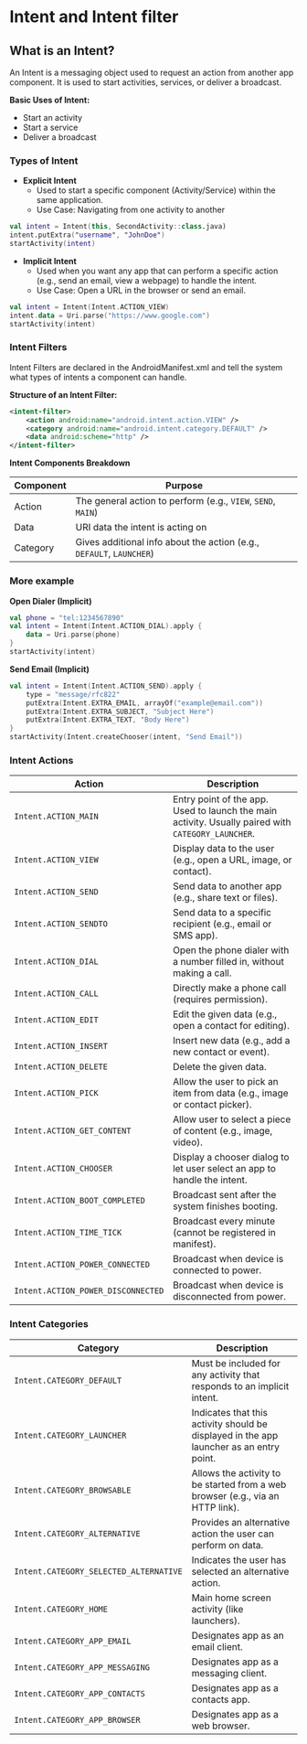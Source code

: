 # Intent and Intent filter


## What is an Intent?

An Intent is a messaging object used to request an action from another app component. It is used to start activities, services, or deliver a broadcast.

**Basic Uses of Intent:**
- Start an activity 
- Start a service 
- Deliver a broadcast

### Types of Intent
- **Explicit Intent**
  - Used to start a specific component (Activity/Service) within the same application. 
  - Use Case: Navigating from one activity to another
  
```kotlin
val intent = Intent(this, SecondActivity::class.java)
intent.putExtra("username", "JohnDoe")
startActivity(intent)
```

- **Implicit Intent**
  - Used when you want any app that can perform a specific action (e.g., send an email, view a webpage) to handle the intent. 
  - Use Case: Open a URL in the browser or send an email.
```kotlin
val intent = Intent(Intent.ACTION_VIEW)
intent.data = Uri.parse("https://www.google.com")
startActivity(intent)
```

###  Intent Filters

Intent Filters are declared in the AndroidManifest.xml and tell the system what types of intents a component can handle.

**Structure of an Intent Filter:**

```xml
<intent-filter>
    <action android:name="android.intent.action.VIEW" />
    <category android:name="android.intent.category.DEFAULT" />
    <data android:scheme="http" />
</intent-filter>
```

**Intent Components Breakdown**

| Component | Purpose                                                              |
|-----------|----------------------------------------------------------------------|
| Action    | The general action to perform (e.g., `VIEW`, `SEND`, `MAIN`)         |
| Data      | URI data the intent is acting on                                     |
| Category  | Gives additional info about the action (e.g., `DEFAULT`, `LAUNCHER`) |




### More example

**Open Dialer (Implicit)**
```kotlin
val phone = "tel:1234567890"
val intent = Intent(Intent.ACTION_DIAL).apply {
    data = Uri.parse(phone)
}
startActivity(intent)

```

**Send Email (Implicit)**

```kotlin
val intent = Intent(Intent.ACTION_SEND).apply {
    type = "message/rfc822"
    putExtra(Intent.EXTRA_EMAIL, arrayOf("example@email.com"))
    putExtra(Intent.EXTRA_SUBJECT, "Subject Here")
    putExtra(Intent.EXTRA_TEXT, "Body Here")
}
startActivity(Intent.createChooser(intent, "Send Email"))

```


### Intent Actions

| Action                             | Description                                                                                        |
|------------------------------------|----------------------------------------------------------------------------------------------------|
| `Intent.ACTION_MAIN`               | Entry point of the app. Used to launch the main activity. Usually paired with `CATEGORY_LAUNCHER`. |
| `Intent.ACTION_VIEW`               | Display data to the user (e.g., open a URL, image, or contact).                                    |
| `Intent.ACTION_SEND`               | Send data to another app (e.g., share text or files).                                              |
| `Intent.ACTION_SENDTO`             | Send data to a specific recipient (e.g., email or SMS app).                                        |
| `Intent.ACTION_DIAL`               | Open the phone dialer with a number filled in, without making a call.                              |
| `Intent.ACTION_CALL`               | Directly make a phone call (requires permission).                                                  |
| `Intent.ACTION_EDIT`               | Edit the given data (e.g., open a contact for editing).                                            |
| `Intent.ACTION_INSERT`             | Insert new data (e.g., add a new contact or event).                                                |
| `Intent.ACTION_DELETE`             | Delete the given data.                                                                             |
| `Intent.ACTION_PICK`               | Allow the user to pick an item from data (e.g., image or contact picker).                          |
| `Intent.ACTION_GET_CONTENT`        | Allow user to select a piece of content (e.g., image, video).                                      |
| `Intent.ACTION_CHOOSER`            | Display a chooser dialog to let user select an app to handle the intent.                           |
| `Intent.ACTION_BOOT_COMPLETED`     | Broadcast sent after the system finishes booting.                                                  |
| `Intent.ACTION_TIME_TICK`          | Broadcast every minute (cannot be registered in manifest).                                         |
| `Intent.ACTION_POWER_CONNECTED`    | Broadcast when device is connected to power.                                                       |
| `Intent.ACTION_POWER_DISCONNECTED` | Broadcast when device is disconnected from power.                                                  |


### Intent Categories

| Category                               | Description                                                                             |
|----------------------------------------|-----------------------------------------------------------------------------------------|
| `Intent.CATEGORY_DEFAULT`              | Must be included for any activity that responds to an implicit intent.                  |
| `Intent.CATEGORY_LAUNCHER`             | Indicates that this activity should be displayed in the app launcher as an entry point. |
| `Intent.CATEGORY_BROWSABLE`            | Allows the activity to be started from a web browser (e.g., via an HTTP link).          |
| `Intent.CATEGORY_ALTERNATIVE`          | Provides an alternative action the user can perform on data.                            |
| `Intent.CATEGORY_SELECTED_ALTERNATIVE` | Indicates the user has selected an alternative action.                                  |
| `Intent.CATEGORY_HOME`                 | Main home screen activity (like launchers).                                             |
| `Intent.CATEGORY_APP_EMAIL`            | Designates app as an email client.                                                      |
| `Intent.CATEGORY_APP_MESSAGING`        | Designates app as a messaging client.                                                   |
| `Intent.CATEGORY_APP_CONTACTS`         | Designates app as a contacts app.                                                       |
| `Intent.CATEGORY_APP_BROWSER`          | Designates app as a web browser.                                                        |
